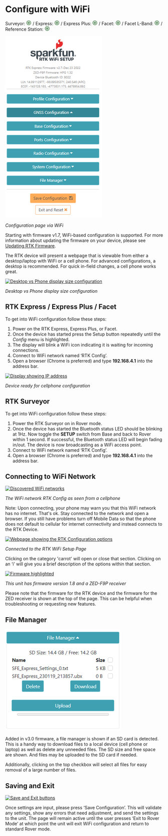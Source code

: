 # Configure with WiFi

Surveyor: ![Feature Supported](img/GreenDot.png) / Express: ![Feature Supported](img/GreenDot.png) / Express Plus: ![Feature Supported](img/GreenDot.png) / Facet: ![Feature Supported](img/GreenDot.png) / Facet L-Band: ![Feature Supported](img/GreenDot.png) / Reference Station: ![Feature Supported](img/GreenDot.png)

![WiFi configuration over AP](img/SparkFun%20RTK%20Header%20Information.png)

*Configuration page via WiFi*

Starting with firmware v1.7, WiFi-based configuration is supported. For more information about updating the firmware on your device, please see [Updating RTK Firmware](https://sparkfun.github.io/SparkFun_RTK_Firmware/firmware_update/).

The RTK device will present a webpage that is viewable from either a desktop/laptop with WiFi or a cell phone. For advanced configurations, a desktop is recommended. For quick in-field changes, a cell phone works great.

[![Desktop vs Phone display size configuration](https://cdn.sparkfun.com/r/600-600/assets/learn_tutorials/2/1/8/8/SparkFun_RTK_Facet_-_Desktop_vs_Phone_Config.jpg)](https://cdn.sparkfun.com/assets/learn_tutorials/2/1/8/8/SparkFun_RTK_Facet_-_Desktop_vs_Phone_Config.jpg)

*Desktop vs Phone display size configuration*

## RTK Express / Express Plus / Facet
To get into WiFi configuration follow these steps:

1. Power on the RTK Express, Express Plus, or Facet.
2. Once the device has started press the Setup button repeatedly until the *Config* menu is highlighted.
3. The display will blink a WiFi icon indicating it is waiting for incoming connections.
4. Connect to WiFi network named ‘RTK Config’.
5. Open a browser (Chrome is preferred) and type **192.168.4.1** into the address bar.

[![Display showing IP address](https://cdn.sparkfun.com/assets/learn_tutorials/2/1/8/8/SparkFun_RTK_Facet_-_Display_WiFi_Config.jpg)](https://cdn.sparkfun.com/assets/learn_tutorials/2/1/8/8/SparkFun_RTK_Facet_-_Display_WiFi_Config.jpg)

*Device ready for cellphone configuration*

## RTK Surveyor

To get into WiFi configuration follow these steps:

1. Power the RTK Surveyor on in Rover mode.
2. Once the device has started the Bluetooth status LED should be blinking at 1Hz. Now toggle the **SETUP** switch from Base and back to Rover within 1 second. If successful, the Bluetooth status LED will begin fading in/out. The device is now broadcasting as a WiFi access point.
3. Connect to WiFi network named ‘RTK Config’.
4. Open a browser (Chrome is preferred) and type **192.168.4.1** into the address bar.

## Connecting to WiFi Network

[![Discovered WiFi networks](https://cdn.sparkfun.com/r/600-600/assets/learn_tutorials/1/4/6/3/RTK_Surveyor_-_WiFi_Config_-_Networks.jpg)](https://cdn.sparkfun.com/assets/learn_tutorials/1/4/6/3/RTK_Surveyor_-_WiFi_Config_-_Networks.jpg)

*The WiFi network RTK Config as seen from a cellphone*

Note: Upon connecting, your phone may warn you that this WiFi network has no internet. That's ok. Stay connected to the network and open a browser. If you still have problems turn off Mobile Data so that the phone does not default to cellular for internet connectivity and instead connects to the RTK Device.

[![Webpage showing the RTK Configuration options](https://cdn.sparkfun.com/assets/learn_tutorials/2/1/8/8/SparkFun_RTK_Facet_-_WiFi_Config_Main_Page.jpg)](https://cdn.sparkfun.com/assets/learn_tutorials/2/1/8/8/SparkFun_RTK_Facet_-_WiFi_Config_Main_Page.jpg)

*Connected to the RTK WiFi Setup Page*

Clicking on the category 'carrot' will open or close that section. Clicking on an ‘i’ will give you a brief description of the options within that section.

[![Firmware highlighted](https://cdn.sparkfun.com/assets/learn_tutorials/2/1/8/8/SparkFun_RTK_Facet_-_WiFi_Config_Main_Page_-_Firmware.jpg)](https://cdn.sparkfun.com/assets/learn_tutorials/2/1/8/8/SparkFun_RTK_Facet_-_WiFi_Config_Main_Page_-_Firmware.jpg)

*This unit has firmware version 1.8 and a ZED-F9P receiver*

Please note that the firmware for the RTK device and the firmware for the ZED receiver is shown at the top of the page. This can be helpful when troubleshooting or requesting new features.

## File Manager

![Alt text](img/SparkFun%20RTK%20WiFi%20Config%20File%20Manager.png)

Added in v3.0 firmware, a file manager is shown if an SD card is detected. This is a handy way to download files to a local device (cell phone or laptop) as well as delete any unneeded files. The SD size and free space are shown. And files may be uploaded to the SD card if needed.

Additionally, clicking on the top checkbox will select all files for easy removal of a large number of files.

## Saving and Exit

[![Save and Exit buttons](https://cdn.sparkfun.com/assets/learn_tutorials/1/4/6/3/RTK_Surveyor_-_WiFi_Config_-_System_Save_Exit.jpg)](https://cdn.sparkfun.com/assets/learn_tutorials/1/4/6/3/RTK_Surveyor_-_WiFi_Config_-_System_Save_Exit.jpg)

Once settings are input, please press ‘Save Configuration’. This will validate any settings, show any errors that need adjustment, and send the settings to the unit. The page will remain active until the user presses ‘Exit to Rover Mode’ at which point the unit will exit WiFi configuration and return to standard Rover mode.
